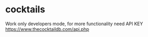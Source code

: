 # cocktails

Work only developers mode, for more functionality need API KEY
https://www.thecocktaildb.com/api.php

